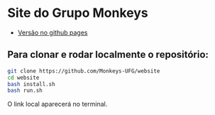 # Site do Grupo Monkeys

- [Versão no github pages](https://github.com/DaniloLMD)

## Para clonar e rodar localmente o repositório:
```bash
git clone https://github.com/Monkeys-UFG/website
cd website
bash install.sh
bash run.sh
```
O link local aparecerá no terminal.


